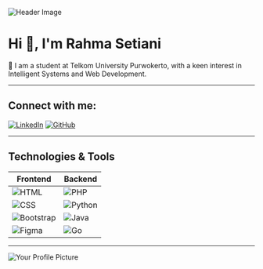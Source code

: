 ![Header Image](link-to-your-header-image)

# Hi 👋, I'm Rahma Setiani

🌱 I am a student at Telkom University Purwokerto, with a keen interest in Intelligent Systems and Web Development.

---

## Connect with me:
[![LinkedIn](https://img.shields.io/badge/LinkedIn-Connect%20with%20me-blue?style=flat&logo=linkedin)]([your-linkedin-url](https://www.linkedin.com/in/rahmasetiani/))
[![GitHub](https://img.shields.io/badge/GitHub-My%20Profile-black?style=flat&logo=github)](https://github.com/rahmasetiani)

---

## Technologies & Tools
| Frontend | Backend |
|----------|---------|
| ![HTML](https://img.shields.io/badge/-HTML-E34F26?style=flat&logo=html5&logoColor=white) | ![PHP](https://img.shields.io/badge/-PHP-777BB4?style=flat&logo=php&logoColor=white) |
| ![CSS](https://img.shields.io/badge/-CSS-1572B6?style=flat&logo=css3&logoColor=white) | ![Python](https://img.shields.io/badge/-Python-3776AB?style=flat&logo=python&logoColor=white) |
| ![Bootstrap](https://img.shields.io/badge/-Bootstrap-563D7C?style=flat&logo=bootstrap&logoColor=white) | ![Java](https://img.shields.io/badge/-Java-007396?style=flat&logo=java&logoColor=white) |
| ![Figma](https://img.shields.io/badge/-Figma-F24E1E?style=flat&logo=figma&logoColor=white) | ![Go](https://img.shields.io/badge/-Go-00ADD8?style=flat&logo=go&logoColor=white) |

---

![Your Profile Picture](link-to-your-profile-picture)
